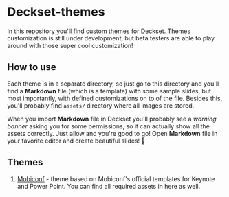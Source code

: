 # Deckset-themes

In this repository you'll find custom themes for [Deckset](https://www.decksetapp.com).
Themes customization is still under development, but beta testers are able to play around with those super cool customization!

## How to use

Each theme is in a separate directory, so just go to this directory and you'll find a **Markdown** file (which is a template) with some sample slides, but most importantly, with defined customizations on to of the file.
Besides this, you'll probably find `assets/` directory where all images are stored.

When you import **Markdown** file in Deckset you'll probably see a _warning banner_ asking you for some permissions, so it can actually show all the assets correctly. Just allow and you're good to go! Open **Markdown** file in your favorite editor and create beautiful slides! 🙌

## Themes

1. [Mobiconf](http://mobiconf.org/) - theme based on Mobiconf's official templates for Keynote and Power Point. You can find all required assets in here as well.
